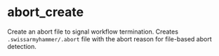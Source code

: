 # abort_create

Create an abort file to signal workflow termination. Creates `.swissarmyhammer/.abort` file with the abort reason for file-based abort detection.
